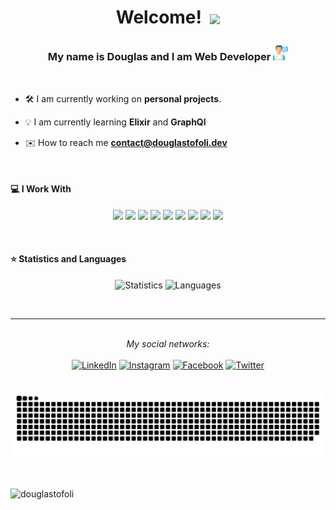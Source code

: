<h1>
  <p align="center">Welcome!&nbsp;&nbsp;<img align="center" src="https://assets.pokemon.com/assets/cms2/img/pokedex/full/134.png" height="78px"/></p>
</h1>

<h3 align="center">My name is Douglas and I am Web Developer <img src="https://github.com/douglastofoli/douglastofoli/blob/main/web-development.svg" width="24"/> 
</h3>

<br>

- 🛠️ I am currently working on **personal projects**.

- 💡 I am currently learning **Elixir** and **GraphQl**

- ✉️ How to reach me **contact@douglastofoli.dev**

<br>

#### 💻 I Work With


<p align="center">
<img src="https://img.shields.io/badge/postgresql-0064a5.svg?&style=for-the-badge&logo=postgresql&logoColor=white" height="25"/>
<img src="https://img.shields.io/badge/javascript-f0db4f.svg?&style=for-the-badge&logo=javascript&logoColor=white" height="25"/>
<img src="https://img.shields.io/badge/typescript-007acc.svg?&style=for-the-badge&logo=typescript&logoColor=white" height="25"/>
<img src="https://img.shields.io/badge/graphql-DE33A6.svg?&style=for-the-badge&logo=graphql&logoColor=white" height="25"/>
<img src="https://img.shields.io/badge/react-61DBFB.svg?&style=for-the-badge&logo=react&logoColor=white" height="25"/>
<img src="https://img.shields.io/badge/reactnative-61DBFB.svg?&style=for-the-badge&logo=react&logoColor=white" height="25"/>
<img src="https://img.shields.io/badge/elixir-674773.svg?&style=for-the-badge&logo=elixir&logoColor=white" height="25"/>
<img src="https://img.shields.io/badge/docker-0db7ed.svg?&style=for-the-badge&logo=docker&logoColor=white" height="25"/>
<img src="https://img.shields.io/badge/jenkins-D33834.svg?&style=for-the-badge&logo=jenkins&logoColor=white" height="25"/>
</p>

<br>

 #### ⭐ Statistics and Languages

 <p align="center">
    <img src="https://github-readme-stats-one-rose-40.vercel.app/api?username=douglastofoli&count_private=true&show_icons=true&theme=dracula" alt="Statistics" width="420"/> 
    <img src="https://github-readme-stats-one-rose-40.vercel.app/api/top-langs/?username=douglastofoli&layout=compact&hide=css,blade&theme=dracula" alt="Languages" height="165" />
 </p>

<br>

---

<br>

<div align="center">
<i>My social networks:</i>
<br>
<br>
<a href="https://www.linkedin.com/in/douglastofoli" target="_blank"><img src="https://img.shields.io/badge/-LinkedIn-%230077B5?style=for-the-badge&logo=linkedin&logoColor=white" alt="LinkedIn"></a>
<a href="https://www.instagram.com/douglastofoli" target="_blank"><img src="https://img.shields.io/badge/-Instagram-%23E4405F?style=for-the-badge&logo=instagram&logoColor=white" alt="Instagram"></a>
<a href="https://www.facebook.com/tofoli.douglas" target="_blank"><img src="https://img.shields.io/badge/-Facebook-1877f2?style=for-the-badge&logo=facebook&logoColor=white" alt="Facebook"></a>
<a href="https://www.facebook.com/douglastofoli" target="_blank"><img src="https://img.shields.io/badge/-Twitter-55ADEE?style=for-the-badge&logo=twitter&logoColor=white" alt="Twitter"></a>
</div>

<br>


![Snake animation](https://github.com/douglastofoli/douglastofoli/blob/output/github-contribution-grid-snake.svg)

<br>

<p align="left"> <img src="https://komarev.com/ghpvc/?username=douglastofoli" alt="douglastofoli" /> </p>
